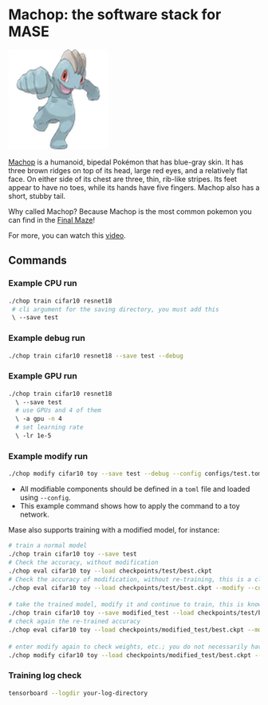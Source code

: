 # Machop: the software stack for MASE

![alt text](machop.png)

[Machop](https://bulbapedia.bulbagarden.net/wiki/Machop_(Pok%C3%A9mon)) is a humanoid, bipedal Pokémon that has blue-gray skin. It has three brown ridges on top of its head, large red eyes, and a relatively flat face. On either side of its chest are three, thin, rib-like stripes. Its feet appear to have no toes, while its hands have five fingers. Machop also has a short, stubby tail.

Why called Machop? Because Machop is the most common pokemon you can find in the [Final Maze](https://bulbapedia.bulbagarden.net/wiki/Final_Maze)!

For more, you can watch this [video](https://www.youtube.com/watch?v=JEUsN_KlDy8&ab_channel=Mah-Dry-Bread-Gameplay%26Streams%21).


## Commands

### Example CPU run

```bash
./chop train cifar10 resnet18
 # cli argument for the saving directory, you must add this
 \ --save test
```

### Example debug run

```bash
./chop train cifar10 resnet18 --save test --debug
```

### Example GPU run

```bash
./chop train cifar10 resnet18 
  \ --save test 
  # use GPUs and 4 of them
  \ -a gpu -n 4
  # set learning rate
  \ -lr 1e-5
```

### Example modify run

```bash
./chop modify cifar10 toy --save test --debug --config configs/test.toml
```

- All modifiable components should be defined in a `toml` file and loaded using `--config`.
- This example command shows how to apply the command to a toy network.

Mase also supports training with a modified model, for instance:

```bash
# train a normal model
./chop train cifar10 toy --save test
# Check the accuracy, without modification
./chop eval cifar10 toy --load checkpoints/test/best.ckpt
# Check the accuracy of modification, without re-training, this is a classic post-training quantization scenario
./chop eval cifar10 toy --load checkpoints/test/best.ckpt --modify --config configs/test.toml

# take the trained model, modify it and continue to train, this is known as quantization aware training
./chop train cifar10 toy --save modified_test --load checkpoints/test/best.ckpt --modify --config configs/test.toml
# check again the re-trained accuracy
./chop eval cifar10 toy --load checkpoints/modified_test/best.ckpt --modify --config configs/test.toml

# enter modify again to check weights, etc.; you do not necessarily have to save the model in modify
./chop modify cifar10 toy --load checkpoints/modified_test/best.ckpt --config configs/test.toml
```


### Training log check

```bash
tensorboard --logdir your-log-directory
```
